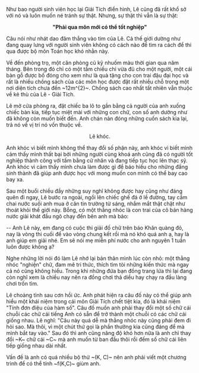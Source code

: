 Như bao người sinh viên học lại Giải Tích điển hình, Lê cũng đã rất khổ sở với nó và luôn muốn né tránh sự thật. Nhưng, sự thật thì vẫn là sự thật: 

<center><strong>"Phải qua môn mới có thể tốt nghiệp"</strong></center>

Câu nói như nhát dao đâm thẳng vào tim của Lê. Cả thế giới dường như đang quay lưng với người sinh viên không có cách nào để tìm ra cách để thi qua được bộ môn Toán học khó nhằn này.

Về đến phòng trọ, một căn phòng cũ kỹ nhuốm màu thời gian qua năm tháng. Bên trong đó chỉ có một tấm chiếu chỉ vừa đủ cho một người, một cái bàn gỗ được bố đóng cho xem như là quà tặng cho con trai đậu đại học và rất là nhiều chồng sách của các môn học được đặt rất nhiều chỗ trong một nơi diện tích chưa đến ~12m^{2}~. Chồng sách cao nhất tất nhiên vẫn thuộc về kẻ thù của Lê - Giải Tích.

Lê mở cửa phòng ra, đặt chiếc ba lô to gần bằng cả người của anh xuống chiếc bàn kia, tiếp tục miệt mài với những con chữ, con số anh dường như đã không còn muốn biết đến. Anh chán nản đóng những cuốn sách kia lại, trả nó về vị trí nó vốn thuộc về.

<center>Lê khóc.</center>

Anh khóc vì biết mình không thể thay đổi số phận này, anh khóc vì biết mình cảm thấy mình thất bại bởi những người cùng khoá anh cũng đã có người tốt nghiệp thành công với tấm bằng cử nhân và đang tiếp tục học lên thạc sỹ. Anh khóc vì cảm thấy mình chưa làm được gì để báo hiếu cho những đấng sinh thành đã giúp anh được học với mong muốn con mình có thể bay cao bay xa.

Sau một buổi chiều đầy những suy nghĩ không được hay cũng như đáng quên đi ngay, Lê bước ra ngoài, ngồi lên chiếc ghế đá ở lề đường, tay cầm chai nước suối anh mua ở căn tin trường từ sáng, nhắm mắt thật chặt như thoát khỏi thế giới này. Bỗng, có một thằng nhóc là con trai của cô bán hàng nước giải khát đầu ngõ chạy đến bên anh mà bảo:

-- Anh Lê này, em đang có cuộc thi giải đố chữ trên báo Khăn quàng đỏ, nay là vòng thi cuối để vào vòng chung kết rồi mà nó khó quá anh ạ, hay là anh giúp em giải nhé. Em sẽ nói mẹ miễn phí nước cho anh nguyên 1 tuần luôn được không ạ?

Nghe những lời nói đó làm Lê nhớ lại bản thân mình lúc còn nhỏ: một thằng nhóc "nghiện" chữ, đam mê tri thức, thích tìm tòi những kiến thức mà ngay cả nó cũng không hiểu. Trong khi những đứa bạn đồng trang lứa thì lại đang còn nghĩ xem là chiều nay nên ra đồng chơi thả diều hay chạy ra đầu làng chơi trốn tìm.

Lê choàng tỉnh sau cơn hồi ức. Anh phát hiện ra câu đố này có thể giúp anh hiểu một khái niệm trong cái môn Giải Tích chết tiệt kia, đó là khái niệm "Tính đơn điệu của hàm số". Câu đố muốn anh phải thay đổi một số chữ cái chuỗi các chữ cái tiếng Anh có sẵn để trở thành một chuỗi có các chữ cái giống nhau. Lê nghĩ: "Câu này quá dễ mà thằng nhóc này cũng phải đem đi hỏi sao. Mà thôi, vì một chút thứ gọi là phần thưởng kia cũng đáng để mà mình bắt tay vào." Sau đó thì anh cũng nâng độ khó hơn nữa là anh chỉ thay đổi ~K~ chữ cái ~C~ mà anh muốn từ ban đầu thôi rồi đếm số chữ cái liên tiếp giống nhau dài nhất. 

Vấn đề là anh có quá nhiều bộ thử ~(K, C)~ nên anh phải viết một chương trình để có thể tính ~f(K,C)~ giùm anh.


